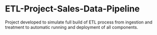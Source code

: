 # ETL-Project-Sales-Data-Pipeline
Project developed to simulate full build of ETL process from ingestion and treatment to automatic running and deployment of all components.
